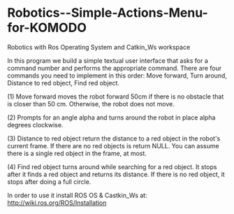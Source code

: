 # Robotics--Simple-Actions-Menu-for-KOMODO
Robotics with Ros Operating System and Catkin_Ws workspace

In this program we build a simple textual user interface that asks for a command number and performs the appropriate command. 
There are four commands you need to implement in this order:
Move forward,
Turn around,
Distance to red object,
Find red object.

(1) Move forward moves the robot forward 50cm if there is no obstacle that is closer than 50 cm. Otherwise, the robot does not move.

(2) Prompts for an angle alpha and turns around the robot in place alpha degrees clockwise.

(3) Distance to red object return the distance to a red object in the robot's current frame. If there are no red objects is return NULL. You can assume there is a single red object in the frame, at most.

(4) Find red object turns around while searching for a red object. It stops after it finds a red object and returns its distance. If there is no red object, it stops after doing a full circle.


In order to use it install ROS OS & Castkin_Ws at:
http://wiki.ros.org/ROS/Installation
